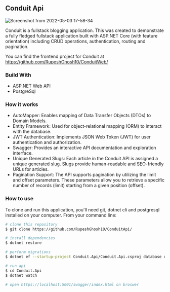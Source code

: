 ## Conduit Api
![Screenshot from 2022-05-03 17-58-34](https://user-images.githubusercontent.com/40242609/166452994-46249abf-d9d4-4660-97ab-759f15e6b8d4.png)

Conduit is a fullstack blogging application. This was created to demonstrate a fully fledged fullstack application built with ASP.NET Core (with feature orientation) including CRUD operations, authentication, routing and pagination.

You can find the frontend project for Conduit at https://github.com/RupeshGhosh10/ConduitWeb/

### Build With
- ASP.NET Web API
- PostgreSql

### How it works
- AutoMapper: Enables mapping of Data Transfer Objects (DTOs) to Domain Models.
- Entity Framework: Used for object-relational mapping (ORM) to interact with the database.
- JWT Authentication: Implements JSON Web Token (JWT) for user authentication and authorization.
- Swagger: Provides an interactive API documentation and exploration interface.
- Unique Generated Slugs: Each article in the Conduit API is assigned a unique generated slug. Slugs provide human-readable and SEO-friendly URLs for articles.
- Pagination Support: The API supports pagination by utilizing the limit and offset parameters. These parameters allow you to retrieve a specific number of records (limit) starting from a given position (offset).


### How to use
To clone and run this application, you'll need git, dotnet cli and postgresql installed on your computer. From your command line:

```bash
# clone this repository
$ git clone https://github.com/RupeshGhosh10/ConduitApi/

# install dependencies
$ dotnet restore

# perform migrations
$ dotnet ef --startup-project Conduit.Api/Conduit.Api.csproj database update

# run api
$ cd Conduit.Api
$ dotnet watch

# open https://localhost:5001/swagger/index.html on broswer
```
